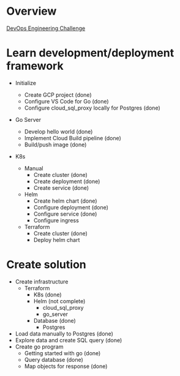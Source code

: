 # Overview

[DevOps Engineering Challenge](https://gist.github.com/VortoEng/53a027df8665b2bcca160b8256393f4f)

# Learn development/deployment framework

* Initialize
    * Create GCP project (done)
    * Configure VS Code for Go (done)
    * Configure cloud_sql_proxy locally for Postgres (done)

* Go Server
    * Develop hello world (done)
    * Implement Cloud Build pipeline (done)
    * Build/push image (done)
* K8s
    * Manual
        * Create cluster (done)
        * Create deployment (done)
        * Create service (done)
    * Helm
        * Create helm chart (done)
        * Configure deployment (done)
        * Configure service (done)
        * Configure ingress
    * Terraform
        * Create cluster (done)
        * Deploy helm chart

# Create solution

* Create infrastructure
    * Terraform
        * K8s (done)
        * Helm (not complete)
            * cloud_sql_proxy
            * go_server
        * Database (done)
            * Postgres
* Load data manually to Postgres (done)
* Explore data and create SQL query (done)
* Create go program
    * Getting started with go (done)
    * Query database (done)
    * Map objects for response (done)